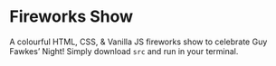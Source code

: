 # Fireworks Show

A colourful HTML, CSS, & Vanilla JS fireworks show to celebrate Guy Fawkes’ Night! Simply download `src` and run in your terminal.
